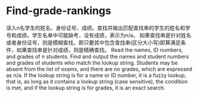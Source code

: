 # Find-grade-rankings
读入n名学生的姓名、身份证号、成绩。查找并输出匹配查找串的学生的姓名和学号和成绩。学生名单中可能缺考，没有成绩，表示为n/a。  如果查找串是针对姓名或者身份证号，则是模糊查找，即只要其中包含查找串(区分大小写)即算满足条件，如果查找串是针对成绩，则是精确查找。
Read the names, ID numbers, and grades of n students. Find and output the names and student numbers and grades of students who match the lookup string. Students may be absent from the list of exams, and there are no grades, which are expressed as n/a.
If the lookup string is for a name or ID number, it is a fuzzy lookup, that is, as long as it contains a lookup string (case sensitive), the condition is met, and if the lookup string is for grades, it is an exact search.
